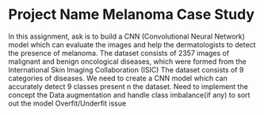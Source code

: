 # Project Name Melanoma Case Study
In this assignment, ask is to build a CNN (Convolutional Neural Network) model which can evaluate the images and help the dermatologists to detect the presence of melanoma.
The dataset consists of 2357 images of malignant and benign oncological diseases, which were formed from the International Skin Imaging Collaboration (ISIC)
The dataset consists of 9 categories of diseases. We need to create a CNN model which can accurately detect 9 classes present n the dataset. Need to implement the concept the Data augmentation and handle class imbalance(if any) to sort out the model Overfit/Underfit issue
